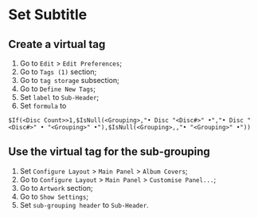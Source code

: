 # Set Subtitle

## Create a virtual tag
1. Go to `Edit` > `Edit Preferences`;
2. Go to `Tags (1)` section;
3. Go to `tag storage` subsection;
4. Go to `Define New Tags`;
5. Set `label` to `Sub-Header`;
6. Set `formula` to

```$If(<Disc Count>>1,$IsNull(<Grouping>,"• Disc "<Disc#>" •","• Disc "<Disc#>" • "<Grouping>" •"),$IsNull(<Grouping>,,"• "<Grouping>" •"))```

## Use the virtual tag for the sub-grouping
1. Set `Configure Layout` > `Main Panel` > `Album Covers`;
2. Go to `Configure Layout` > `Main Panel` > `Customise Panel...`;
3. Go to `Artwork` section;
4. Go to `Show Settings`;
5. Set `sub-grouping header` to `Sub-Header`.
